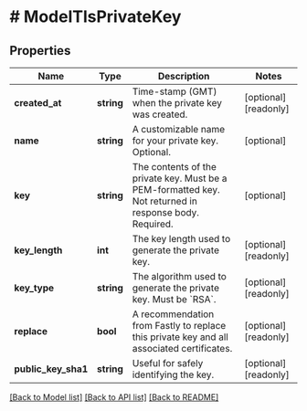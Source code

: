 # # ModelTlsPrivateKey

## Properties

Name | Type | Description | Notes
------------ | ------------- | ------------- | -------------
**created_at** | **string** | Time-stamp (GMT) when the private key was created. | [optional] [readonly]
**name** | **string** | A customizable name for your private key. Optional. | [optional]
**key** | **string** | The contents of the private key. Must be a PEM-formatted key. Not returned in response body. Required. | [optional]
**key_length** | **int** | The key length used to generate the private key. | [optional] [readonly]
**key_type** | **string** | The algorithm used to generate the private key. Must be &#x60;RSA&#x60;. | [optional] [readonly]
**replace** | **bool** | A recommendation from Fastly to replace this private key and all associated certificates. | [optional] [readonly]
**public_key_sha1** | **string** | Useful for safely identifying the key. | [optional] [readonly]

[[Back to Model list]](../../README.md#models) [[Back to API list]](../../README.md#endpoints) [[Back to README]](../../README.md)

